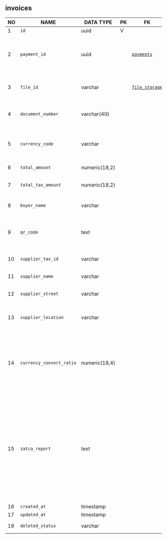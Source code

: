 invoices
----------------------------


NO | NAME | DATA TYPE | PK | FK | DESCRIPTION            
---|------|-----------|----|----|-------------
1|`id` | uuid | V |  | autogen
2|`payment_id` | uuid |  | [`payments`](payments.md) | Parent payment transaction that this invoice was paid with
3|`file_id` | varchar |  | [`file_storage`](file_storage.md) | A reference to the printable copy of the invoice (pdf)
4|`document_number` | varchar(40) |  |  | A human-readable invoice number.
5|`currency_code` | varchar |  |  | Currency of the amount field (3-letter currency code)
6|`total_amount` | numeric(18,2) |  |  | Invoice amount
7|`total_tax_amount` | numeric(18,2) |  |  | Total VAT included into 'amount'
8|`buyer_name` | varchar |  |  | Name of the buyer (candidate)
9|`qr_code` | text |  |  | TODO: what does this QR code contain? How it is encoded?
10|`supplier_tax_id` | varchar |  |  | Supplier's (Takamol) tax number.
11|`supplier_name` | varchar |  |  | Supplier legal name
12|`supplier_street` | varchar |  |  | Supplier address - street name
13|`supplier_location` | varchar |  |  | Supplier address - Zipcode and country name
14|`currency_convert_ratio` | numeric(18,4) |  |  | TODO: check if it's enough precision. Convertion rate from USD to SAR that is used with this invoice for accounting purposes
15|`zatca_report` | text |  |  | ZATCa is a saudi-national e-invoicing system, all invoices are generated through ZATCA. this XML is a klind of a digitally signed elevation file for the invoice. We need to migrate it
16|`created_at` | timestamp |  |  | 
17|`updated_at` | timestamp |  |  | 
18|`deleted_status` | varchar |  |  | ACTIVE, DELETED
